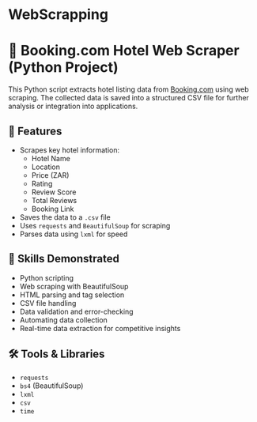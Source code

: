 # WebScrapping

# 🏨 Booking.com Hotel Web Scraper (Python Project)

This Python script extracts hotel listing data from [Booking.com](https://www.booking.com) using web scraping. The collected data is saved into a structured CSV file for further analysis or integration into applications.

## 🚀 Features

- Scrapes key hotel information:
  - Hotel Name
  - Location
  - Price (ZAR)
  - Rating
  - Review Score
  - Total Reviews
  - Booking Link
- Saves the data to a `.csv` file
- Uses `requests` and `BeautifulSoup` for scraping
- Parses data using `lxml` for speed

## 🧠 Skills Demonstrated

- Python scripting
- Web scraping with BeautifulSoup
- HTML parsing and tag selection
- CSV file handling
- Data validation and error-checking
- Automating data collection
- Real-time data extraction for competitive insights

## 🛠️ Tools & Libraries

- `requests`
- `bs4` (BeautifulSoup)
- `lxml`
- `csv`
- `time`


